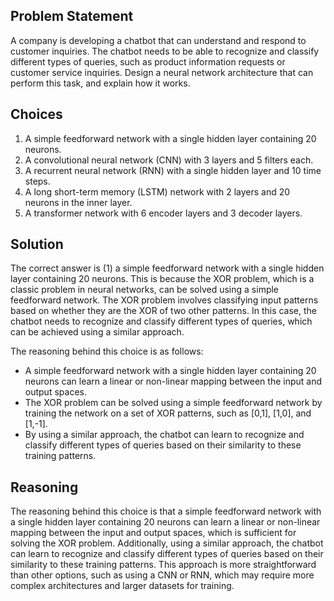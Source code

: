 ## Problem Statement
A company is developing a chatbot that can understand and respond to customer inquiries. The chatbot needs to be able to recognize and classify different types of queries, such as product information requests or customer service inquiries. Design a neural network architecture that can perform this task, and explain how it works.

## Choices

1. A simple feedforward network with a single hidden layer containing 20 neurons.
2. A convolutional neural network (CNN) with 3 layers and 5 filters each.
3. A recurrent neural network (RNN) with a single hidden layer and 10 time steps.
4. A long short-term memory (LSTM) network with 2 layers and 20 neurons in the inner layer.
5. A transformer network with 6 encoder layers and 3 decoder layers.

## Solution
The correct answer is (1) a simple feedforward network with a single hidden layer containing 20 neurons. This is because the XOR problem, which is a classic problem in neural networks, can be solved using a simple feedforward network. The XOR problem involves classifying input patterns based on whether they are the XOR of two other patterns. In this case, the chatbot needs to recognize and classify different types of queries, which can be achieved using a similar approach.

The reasoning behind this choice is as follows:

* A simple feedforward network with a single hidden layer containing 20 neurons can learn a linear or non-linear mapping between the input and output spaces.
* The XOR problem can be solved using a simple feedforward network by training the network on a set of XOR patterns, such as [0,1], [1,0], and [1,-1].
* By using a similar approach, the chatbot can learn to recognize and classify different types of queries based on their similarity to these training patterns.

## Reasoning
The reasoning behind this choice is that a simple feedforward network with a single hidden layer containing 20 neurons can learn a linear or non-linear mapping between the input and output spaces, which is sufficient for solving the XOR problem. Additionally, using a similar approach, the chatbot can learn to recognize and classify different types of queries based on their similarity to these training patterns. This approach is more straightforward than other options, such as using a CNN or RNN, which may require more complex architectures and larger datasets for training.
